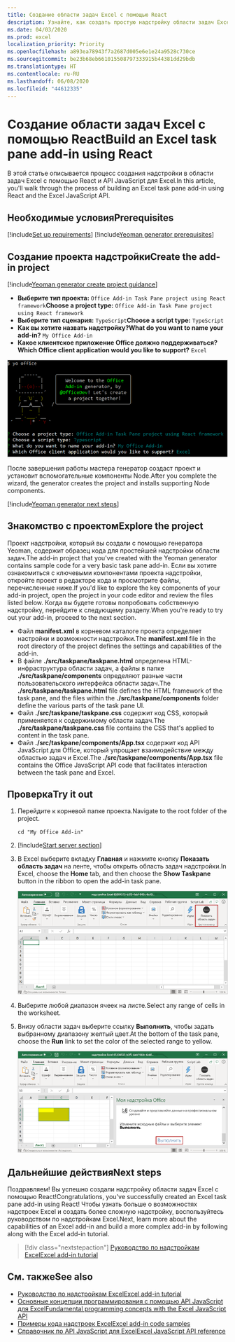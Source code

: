 ```yaml
---
title: Создание области задач Excel с помощью React
description: Узнайте, как создать простую надстройку области задач Excel, используя API JS для Office и React.
ms.date: 04/03/2020
ms.prod: excel
localization_priority: Priority
ms.openlocfilehash: a893ea78943f7a2687d005e6e1e24a9528c730ce
ms.sourcegitcommit: be23b68eb661015508797333915b44381dd29bdb
ms.translationtype: HT
ms.contentlocale: ru-RU
ms.lasthandoff: 06/08/2020
ms.locfileid: "44612335"
---
```

# <a name="build-an-excel-task-pane-add-in-using-react"></a><span data-ttu-id="d92d5-103">Создание области задач Excel с помощью React</span><span class="sxs-lookup"><span data-stu-id="d92d5-103">Build an Excel task pane add-in using React</span></span>

<span data-ttu-id="d92d5-104">В этой статье описывается процесс создания надстройки в области задач Excel с помощью React и API JavaScript для Excel.</span><span class="sxs-lookup"><span data-stu-id="d92d5-104">In this article, you'll walk through the process of building an Excel task pane add-in using React and the Excel JavaScript API.</span></span>

## <a name="prerequisites"></a><span data-ttu-id="d92d5-105">Необходимые условия</span><span class="sxs-lookup"><span data-stu-id="d92d5-105">Prerequisites</span></span>

[!include[Set up requirements](../includes/set-up-dev-environment-beforehand.md)]
[!include[Yeoman generator prerequisites](../includes/quickstart-yo-prerequisites.md)]

## <a name="create-the-add-in-project"></a><span data-ttu-id="d92d5-106">Создание проекта надстройки</span><span class="sxs-lookup"><span data-stu-id="d92d5-106">Create the add-in project</span></span>

[!include[Yeoman generator create project guidance](../includes/yo-office-command-guidance.md)]

- <span data-ttu-id="d92d5-107">**Выберите тип проекта:** `Office Add-in Task Pane project using React framework`</span><span class="sxs-lookup"><span data-stu-id="d92d5-107">**Choose a project type:** `Office Add-in Task Pane project using React framework`</span></span>
- <span data-ttu-id="d92d5-108">**Выберите тип сценария:** `TypeScript`</span><span class="sxs-lookup"><span data-stu-id="d92d5-108">**Choose a script type:** `TypeScript`</span></span>
- <span data-ttu-id="d92d5-109">**Как вы хотите назвать надстройку?**</span><span class="sxs-lookup"><span data-stu-id="d92d5-109">**What do you want to name your add-in?**</span></span> `My Office Add-in`
- <span data-ttu-id="d92d5-110">**Какое клиентское приложение Office должно поддерживаться?**</span><span class="sxs-lookup"><span data-stu-id="d92d5-110">**Which Office client application would you like to support?**</span></span> `Excel`

![Генератор Yeoman](../images/yo-office-excel-react-2.png)

<span data-ttu-id="d92d5-112">После завершения работы мастера генератор создаст проект и установит вспомогательные компоненты Node.</span><span class="sxs-lookup"><span data-stu-id="d92d5-112">After you complete the wizard, the generator creates the project and installs supporting Node components.</span></span>

[!include[Yeoman generator next steps](../includes/yo-office-next-steps.md)]

## <a name="explore-the-project"></a><span data-ttu-id="d92d5-113">Знакомство с проектом</span><span class="sxs-lookup"><span data-stu-id="d92d5-113">Explore the project</span></span>

<span data-ttu-id="d92d5-114">Проект надстройки, который вы создали с помощью генератора Yeoman, содержит образец кода для простейшей надстройки области задач.</span><span class="sxs-lookup"><span data-stu-id="d92d5-114">The add-in project that you've created with the Yeoman generator contains sample code for a very basic task pane add-in.</span></span> <span data-ttu-id="d92d5-115">Если вы хотите ознакомиться с ключевыми компонентами проекта надстройки, откройте проект в редакторе кода и просмотрите файлы, перечисленные ниже.</span><span class="sxs-lookup"><span data-stu-id="d92d5-115">If you'd like to explore the key components of your add-in project, open the project in your code editor and review the files listed below.</span></span> <span data-ttu-id="d92d5-116">Когда вы будете готовы попробовать собственную надстройку, перейдите к следующему разделу.</span><span class="sxs-lookup"><span data-stu-id="d92d5-116">When you're ready to try out your add-in, proceed to the next section.</span></span>

- <span data-ttu-id="d92d5-117">Файл **manifest.xml** в корневом каталоге проекта определяет настройки и возможности надстройки.</span><span class="sxs-lookup"><span data-stu-id="d92d5-117">The **manifest.xml** file in the root directory of the project defines the settings and capabilities of the add-in.</span></span>
- <span data-ttu-id="d92d5-118">В файле **./src/taskpane/taskpane.html** определена HTML-инфраструктура области задач, а файлы в папке **./src/taskpane/components** определяют разные части пользовательского интерфейса области задач.</span><span class="sxs-lookup"><span data-stu-id="d92d5-118">The **./src/taskpane/taskpane.html** file defines the HTML framework of the task pane, and the files within the **./src/taskpane/components** folder define the various parts of the task pane UI.</span></span>
- <span data-ttu-id="d92d5-119">Файл **./src/taskpane/taskpane.css** содержит код CSS, который применяется к содержимому области задач.</span><span class="sxs-lookup"><span data-stu-id="d92d5-119">The **./src/taskpane/taskpane.css** file contains the CSS that's applied to content in the task pane.</span></span>
- <span data-ttu-id="d92d5-120">Файл **./src/taskpane/components/App.tsx** содержит код API JavaScript для Office, который упрощает взаимодействие между областью задач и Excel.</span><span class="sxs-lookup"><span data-stu-id="d92d5-120">The **./src/taskpane/components/App.tsx** file contains the Office JavaScript API code that facilitates interaction between the task pane and Excel.</span></span>

## <a name="try-it-out"></a><span data-ttu-id="d92d5-121">Проверка</span><span class="sxs-lookup"><span data-stu-id="d92d5-121">Try it out</span></span>

1. <span data-ttu-id="d92d5-122">Перейдите к корневой папке проекта.</span><span class="sxs-lookup"><span data-stu-id="d92d5-122">Navigate to the root folder of the project.</span></span>

    ```command&nbsp;line
    cd "My Office Add-in"
    ```

2. [!include[Start server section](../includes/quickstart-yo-start-server-excel.md)] 

3. <span data-ttu-id="d92d5-123">В Excel выберите вкладку **Главная** и нажмите кнопку **Показать область задач** на ленте, чтобы открыть область задач надстройки.</span><span class="sxs-lookup"><span data-stu-id="d92d5-123">In Excel, choose the **Home** tab, and then choose the **Show Taskpane** button in the ribbon to open the add-in task pane.</span></span>

    ![Кнопка надстройки Excel](../images/excel-quickstart-addin-3b.png)

4. <span data-ttu-id="d92d5-125">Выберите любой диапазон ячеек на листе.</span><span class="sxs-lookup"><span data-stu-id="d92d5-125">Select any range of cells in the worksheet.</span></span>

5. <span data-ttu-id="d92d5-126">Внизу области задач выберите ссылку **Выполнить**, чтобы задать выбранному диапазону желтый цвет.</span><span class="sxs-lookup"><span data-stu-id="d92d5-126">At the bottom of the task pane, choose the **Run** link to set the color of the selected range to yellow.</span></span>

    ![Надстройка Excel](../images/excel-quickstart-addin-3c.png)

## <a name="next-steps"></a><span data-ttu-id="d92d5-128">Дальнейшие действия</span><span class="sxs-lookup"><span data-stu-id="d92d5-128">Next steps</span></span>

<span data-ttu-id="d92d5-129">Поздравляем! Вы успешно создали надстройку области задач Excel с помощью React!</span><span class="sxs-lookup"><span data-stu-id="d92d5-129">Congratulations, you've successfully created an Excel task pane add-in using React!</span></span> <span data-ttu-id="d92d5-130">Чтобы узнать больше о возможностях надстроек Excel и создать более сложную надстройку, воспользуйтесь руководством по надстройкам Excel.</span><span class="sxs-lookup"><span data-stu-id="d92d5-130">Next, learn more about the capabilities of an Excel add-in and build a more complex add-in by following along with the Excel add-in tutorial.</span></span>

> [!div class="nextstepaction"]
> [<span data-ttu-id="d92d5-131">Руководство по надстройкам Excel</span><span class="sxs-lookup"><span data-stu-id="d92d5-131">Excel add-in tutorial</span></span>](../tutorials/excel-tutorial.md)

## <a name="see-also"></a><span data-ttu-id="d92d5-132">См. также</span><span class="sxs-lookup"><span data-stu-id="d92d5-132">See also</span></span>

* [<span data-ttu-id="d92d5-133">Руководство по надстройкам Excel</span><span class="sxs-lookup"><span data-stu-id="d92d5-133">Excel add-in tutorial</span></span>](../tutorials/excel-tutorial-create-table.md)
* [<span data-ttu-id="d92d5-134">Основные концепции программирования с помощью API JavaScript для Excel</span><span class="sxs-lookup"><span data-stu-id="d92d5-134">Fundamental programming concepts with the Excel JavaScript API</span></span>](../excel/excel-add-ins-core-concepts.md)
* [<span data-ttu-id="d92d5-135">Примеры кода надстроек Excel</span><span class="sxs-lookup"><span data-stu-id="d92d5-135">Excel add-in code samples</span></span>](https://developer.microsoft.com/office/gallery/?filterBy=Samples,Excel)
* [<span data-ttu-id="d92d5-136">Справочник по API JavaScript для Excel</span><span class="sxs-lookup"><span data-stu-id="d92d5-136">Excel JavaScript API reference</span></span>](../reference/overview/excel-add-ins-reference-overview.md)
